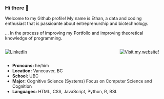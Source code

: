 ### Hi there 👋

Welcome to my Github profile! My name is Ethan, a data and coding enthusiast that is passioante about entreprenurship and biotechnology.

... In the process of improving my Portfolio and improving theoretical knowledge of programming.

<div style="display: flex; justify-content: space-between;">

[![LinkedIn](https://img.shields.io/badge/just%20the%20message-8A2BE2)](https://www.linkedin.com/in/ethan-xu8/)

[![Visit my website!](https://img.shields.io/badge/Visit_my_website-blue?style=flat-square&logo=web&logoColor=white)](https://ethanxu-portfolio.vercel.app/)

</div>

- **Pronouns:** he/him
- **Location:** Vancouver, BC
- **School:** UBC
- **Major:** Cognitive Science (Systems)
  Focus on Computer Science and Cognition
- **Languages:** HTML, CSS, JavaScript, Python, R, BSL

<!--
**ethanxu8/ethanxu8** is a ✨ _special_ ✨ repository because its `README.md` (this file) appears on your GitHub profile.

Here are some ideas to get you started:

- 🔭 I’m currently working on ...
- 🌱 I’m currently learning ...
- 👯 I’m looking to collaborate on ...
- 🤔 I’m looking for help with ...
- 💬 Ask me about ...
- 📫 How to reach me: ...
- 😄 Pronouns: ...
- ⚡ Fun fact: ...
-->
